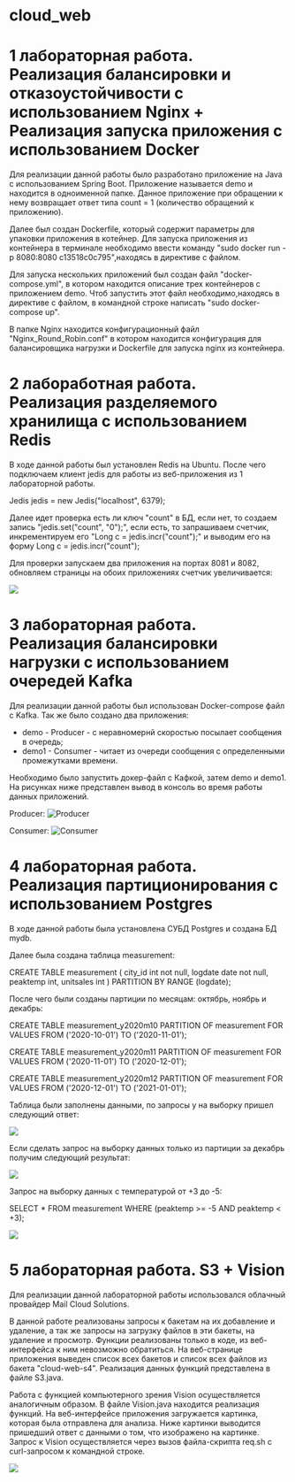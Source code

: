 # cloud_web

# 1 лабораторная работа. Реализация балансировки и отказоустойчивости с использованием Nginx + Реализация запуска приложения с использованием Docker

Для реализации данной работы было разработано приложение на Java с использованием Spring Boot. Приложение называется demo и находится в одноименной папке. Данное приложение при обращении к нему возвращает ответ типа count = 1 (количество обращений к приложению).

Далее был создан Dockerfile, который содержит параметры для упаковки приложения в котейнер. Для запуска приложения из контейнера в терминале необходимо ввести команду "sudo docker run -p 8080:8080 c13518c0c795",находясь в директиве с файлом.

Для запуска нескольких приложений был создан файл "docker-compose.yml", в котором находится описание трех контейнеров с приложением demo. Чтоб запустить этот файл необходимо,находясь в директиве с файлом, в командной строке написать "sudo docker-compose up".

В папке Nginx находится конфигурационный файл "Nginx_Round_Robin.conf" в котором находится конфигурация для балансировщика нагрузки и Dockerfile для запуска nginx из контейнера.


# 2 лабоработная работа. Реализация разделяемого хранилища с использованием Redis

В ходе данной работы был установлен Redis на Ubuntu. После чего подключаем клиент jedis для работы из веб-приложения из 1 лабораторной работы. 

Jedis jedis = new Jedis("localhost", 6379);

Далее идет проверка есть ли ключ "count" в БД, если нет, то создаем запись "jedis.set("count", "0");", если есть, то запрашиваем счетчик, инкрементируем его "Long c = jedis.incr("count");" и выводим его на форму Long c = jedis.incr("count");

Для проверки запускаем два приложения на портах 8081 и 8082, обновляем страницы на обоих приложениях счетчик увеличивается:

![](lab2/1.png)

# 3 лабораторная работа. Реализация балансировки нагрузки с использованием очередей Kafka

Для реализации данной работы был использован Docker-compose файл c Kafka. Так же было создано два приложения:
- demo - Producer - с неравномернй скоростью посылает сообщения в очередь;
- demo1 - Consumer - читает из очереди сообщения с определенными промежутками времени.

Необходимо было запустить докер-файл с Кафкой, затем demo и demo1. На рисунках ниже представлен вывод в консоль во время работы данных приложений.

Producer:
![Producer](lab3/prod.png)

Consumer:
![Consumer](lab3/cons.png)

# 4 лабораторная работа. Реализация партиционирования с использованием Postgres

В ходе данной работы была установлена СУБД Postgres и создана БД mydb.

Далее была создана таблица measurement:

CREATE TABLE measurement (
    city_id         int not null,
    logdate         date not null,
    peaktemp        int,
    unitsales       int
) PARTITION BY RANGE (logdate);

После чего были созданы партиции по месяцам: октябрь, ноябрь и декабрь:

CREATE TABLE measurement_y2020m10 PARTITION OF measurement
    FOR VALUES FROM ('2020-10-01') TO ('2020-11-01');

CREATE TABLE measurement_y2020m11 PARTITION OF measurement
    FOR VALUES FROM ('2020-11-01') TO ('2020-12-01');

CREATE TABLE measurement_y2020m12 PARTITION OF measurement
    FOR VALUES FROM ('2020-12-01') TO ('2021-01-01');

Таблица были заполнены данными, по запросы у на выборку пришел следующий ответ:

![](lab4/2.png)

Если сделать запрос на выборку данных только из партиции за декабрь получим следующий результат: 

![](lab4/3.png)

Запрос на выборку данных с температурой от +3 до -5:

SELECT * FROM measurement WHERE (peaktemp >= -5 AND peaktemp < +3);

![](lab4/4.png)

# 5 лабораторная работа. S3 + Vision
Для реализации данной лабораторной работы использовался облачный провайдер Mail Cloud Solutions. 

В данной работе реализованы запросы к бакетам на их добавление и удаление, а так же запросы на загрузку файлов в эти бакеты, на удаление и просмотр. Функции реализованы только в коде, из веб-интерфейса к ним невозможно обратиться. На веб-странице приложения выведен список всех бакетов и список всех файлов из бакета "cloud-web-s4". Реализация данных функций представлена в файле S3.java.

Работа с функцией компьютерного зрения Vision осуществляется аналогичным образом. В файле Vision.java находится реализация функций. На веб-интерфейсе приложения загружается картинка, которая была отправлена для анализа. Ниже картинки выводится пришедший ответ с данными о том, что изображено на картинке.  Запрос к Vision осуществляется через вызов файла-скрипта req.sh с curl-запросом к командной строке. 

![](demoV/2.png)
